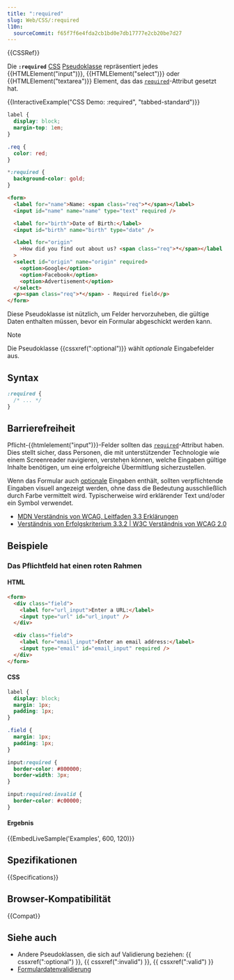 ```yaml
---
title: ":required"
slug: Web/CSS/:required
l10n:
  sourceCommit: f65f7f6e4fda2cb1bd0e7db17777e2cb20be7d27
---
```


{{CSSRef}}

Die **`:required`** [CSS](/de/docs/Web/CSS) [Pseudoklasse](/de/docs/Web/CSS/Pseudo-classes) repräsentiert jedes {{HTMLElement("input")}}, {{HTMLElement("select")}} oder {{HTMLElement("textarea")}} Element, das das [`required`](/de/docs/Web/HTML/Element/input#required)-Attribut gesetzt hat.

{{InteractiveExample("CSS Demo: :required", "tabbed-standard")}}

```css interactive-example
label {
  display: block;
  margin-top: 1em;
}

.req {
  color: red;
}

*:required {
  background-color: gold;
}
```

```html interactive-example
<form>
  <label for="name">Name: <span class="req">*</span></label>
  <input id="name" name="name" type="text" required />

  <label for="birth">Date of Birth:</label>
  <input id="birth" name="birth" type="date" />

  <label for="origin"
    >How did you find out about us? <span class="req">*</span></label
  >
  <select id="origin" name="origin" required>
    <option>Google</option>
    <option>Facebook</option>
    <option>Advertisement</option>
  </select>
  <p><span class="req">*</span> - Required field</p>
</form>
```

Diese Pseudoklasse ist nützlich, um Felder hervorzuheben, die gültige Daten enthalten müssen, bevor ein Formular abgeschickt werden kann.

> [!NOTE]
> Die Pseudoklasse {{cssxref(":optional")}} wählt _optionale_ Eingabefelder aus.

## Syntax

```css
:required {
  /* ... */
}
```

## Barrierefreiheit

Pflicht-{{htmlelement("input")}}-Felder sollten das [`required`](/de/docs/Web/HTML/Element/input#required)-Attribut haben. Dies stellt sicher, dass Personen, die mit unterstützender Technologie wie einem Screenreader navigieren, verstehen können, welche Eingaben gültige Inhalte benötigen, um eine erfolgreiche Übermittlung sicherzustellen.

Wenn das Formular auch [optionale](/de/docs/Web/CSS/:optional) Eingaben enthält, sollten verpflichtende Eingaben visuell angezeigt werden, ohne dass die Bedeutung ausschließlich durch Farbe vermittelt wird. Typischerweise wird erklärender Text und/oder ein Symbol verwendet.

- [MDN Verständnis von WCAG, Leitfaden 3.3 Erklärungen](/de/docs/Web/Accessibility/Guides/Understanding_WCAG/Understandable#guideline_3.3_%e2%80%94_input_assistance_help_users_avoid_and_correct_mistakes)
- [Verständnis von Erfolgskriterium 3.3.2 | W3C Verständnis von WCAG 2.0](https://www.w3.org/TR/UNDERSTANDING-WCAG20/minimize-error-cues.html)

## Beispiele

### Das Pflichtfeld hat einen roten Rahmen

#### HTML

```html
<form>
  <div class="field">
    <label for="url_input">Enter a URL:</label>
    <input type="url" id="url_input" />
  </div>

  <div class="field">
    <label for="email_input">Enter an email address:</label>
    <input type="email" id="email_input" required />
  </div>
</form>
```

#### CSS

```css
label {
  display: block;
  margin: 1px;
  padding: 1px;
}

.field {
  margin: 1px;
  padding: 1px;
}

input:required {
  border-color: #800000;
  border-width: 3px;
}

input:required:invalid {
  border-color: #c00000;
}
```

#### Ergebnis

{{EmbedLiveSample('Examples', 600, 120)}}

## Spezifikationen

{{Specifications}}

## Browser-Kompatibilität

{{Compat}}

## Siehe auch

- Andere Pseudoklassen, die sich auf Validierung beziehen: {{ cssxref(":optional") }}, {{ cssxref(":invalid") }}, {{ cssxref(":valid") }}
- [Formulardatenvalidierung](/de/docs/Learn_web_development/Extensions/Forms/Form_validation)
